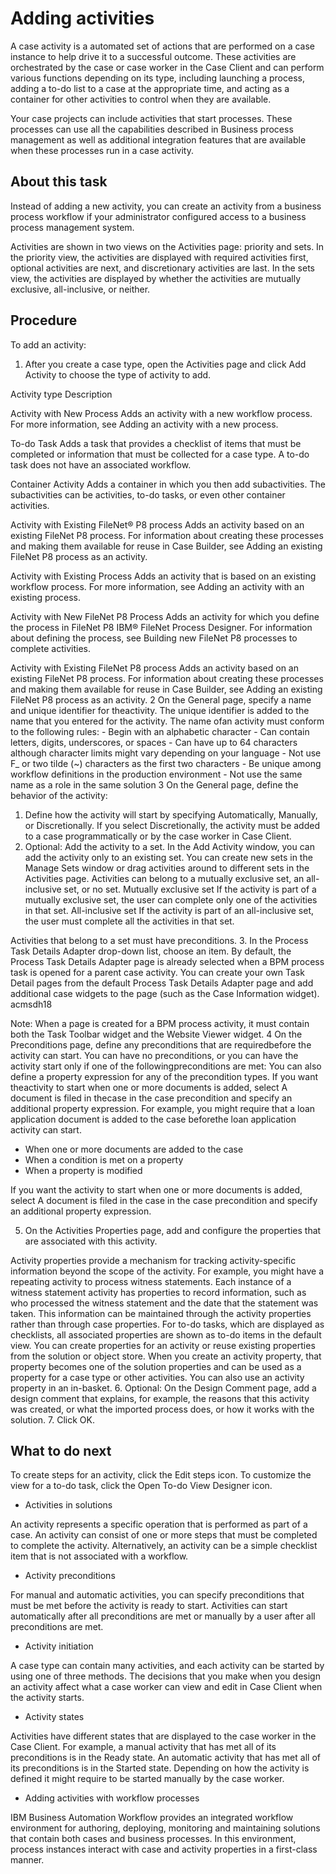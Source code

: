 # Adding activities

A case activity is a automated set of actions that are performed on a case instance to
help drive it to a successful outcome. These activities are orchestrated by the case or case worker
in the Case Client and can
perform various functions depending on its type, including launching a process, adding a to-do list
to a case at the appropriate time, and acting as a container for other activities to control when
they are available.

Your case projects can include activities that start processes. These processes can use all the
capabilities described in Business process management as well as additional integration features that are available
when these processes run in a case activity.

## About this task

Instead of adding a new activity, you can create an activity from a business process workflow if
your administrator configured access to a business process management system.

Activities are shown in two views on the Activities page: priority and sets.
In the priority view, the activities are displayed with required activities first, optional
activities are next, and discretionary activities are last. In the sets view, the activities are
displayed by whether the activities are mutually exclusive, all-inclusive, or neither.

## Procedure

To add an activity:

1. After you create a case type, open the Activities page and click
Add Activity to choose the type of activity to add.

Activity type
Description

Activity with New Process
Adds an activity with a new workflow process. For more information, see Adding an activity with a new process.

To-do Task
Adds a task that provides a checklist of items that must be completed or information that
must be collected for a case type. A to-do task does not have an associated workflow.

Container Activity
Adds a container in which you then add subactivities. The subactivities can be activities,
to-do tasks, or even other container activities.

Activity with Existing FileNet® P8
process
Adds an activity based on an existing FileNet P8 process. For information about
creating these processes and making them available for reuse in Case Builder, see Adding an existing FileNet P8 process as an activity.

Activity with Existing Process
Adds an activity that is based on an existing workflow process. For more information, see
Adding an activity with an existing process.

Activity with New FileNet P8 Process
Adds an activity for which you define the process in FileNet P8
IBM®
FileNet Process Designer. For information
about defining the process, see Building new FileNet P8 processes to complete activities.

Activity with Existing FileNet P8 process
Adds an activity based on an existing FileNet P8 process. For information about
creating these processes and making them available for reuse in Case Builder, see Adding an existing FileNet P8 process as an activity.
2 On the General page, specify a name and unique identifier for theactivity. The unique identifier is added to the name that you entered for the activity. The name ofan activity must conform to the following rules:
    - Begin with an alphabetic character
    - Can contain letters, digits, underscores, or spaces
    - Can have up to 64 characters although character limits might vary depending on your
language
    - Not use F\_ or two tilde (~) characters as the first two characters
    - Be unique among workflow definitions in the production environment
    - Not use the same name as a role in the same solution
3 On the General page, define the behavior of the activity:

1. Define how the activity will start by specifying Automatically,
Manually, or Discretionally.
If you select Discretionally, the activity must be added to a case
programmatically or by the case worker in Case Client.
2. Optional: 
Add the activity to a set.
In the Add Activity window, you can add the activity only to an existing
set. You can create new sets in the Manage Sets window or drag activities
around to different sets in the Activities page. Activities can belong to a
mutually exclusive set, an all-inclusive set, or no set. 
Mutually exclusive set
If the activity is part of a mutually exclusive set, the user can complete only one of the
activities in that set. 
All-inclusive set
If the activity is part of an all-inclusive set, the user must complete all the activities in
that set.

Activities that belong to a set must have preconditions.
3. In the Process Task Details Adapter drop-down list, choose an
item. By default, the Process Task Details Adapter page is already selected when a BPM process task
is opened for a parent case activity. You can create your own Task Detail pages from the default
Process Task Details Adapter page and add additional case widgets to the page (such as the Case
Information widget). 
acmsdh18

Note: When a page is created for a BPM process activity, it must contain both the Task Toolbar
widget and the Website Viewer widget.
4 On the Preconditions page, define any preconditions that are requiredbefore the activity can start. You can have no preconditions, or you can have the activity start only if one of the followingpreconditions are met: You can also define a property expression for any of the precondition types. If you want theactivity to start when one or more documents is added, select A document is filed in thecase in the case precondition and specify an additional property expression. For example, you might require that a loan application document is added to the case beforethe loan application activity can start.

- When one or more documents are added to the case
- When a condition is met on a property
- When a property is modified

If you want the
activity to start when one or more documents is added, select A document is filed in the
case in the case precondition and specify an additional property expression.

5. On the Activities Properties page, add and configure the properties that
are associated with this activity.

Activity properties provide a mechanism for tracking activity-specific information beyond the
scope of the activity. For example, you might have a repeating activity to process witness
statements. Each instance of a witness statement activity has properties to record information, such
as who processed the witness statement and the date that the statement was taken. This information
can be maintained through the activity properties rather than through case properties. 
For to-do tasks, which are displayed as checklists, all associated properties are shown as to-do
items in the default view.
You can create properties for an activity or reuse existing properties from the solution or
object store. When you create an activity property, that property becomes one of the solution
properties and can be used as a property for a case type or other activities. You can also use an
activity property in an in-basket.
6. Optional: 
On the Design Comment page, add a design comment that explains, for
example, the reasons that this activity was created, or what the imported process does, or how it
works with the solution.
7. Click OK.

## What to do next

To create steps for an activity, click the Edit steps icon. To
customize the view for a to-do task, click the Open To-do View Designer
icon.

- Activities in solutions

An activity represents a specific operation that is performed as part of a case. An activity can consist of one or more steps that must be completed to complete the activity. Alternatively, an activity can be a simple checklist item that is not associated with a workflow.
- Activity preconditions

For manual and automatic activities, you can specify preconditions that must be met before the activity is ready to start. Activities can start automatically after all preconditions are met or manually by a user after all preconditions are met.
- Activity initiation

A case type can contain many activities, and each activity can be started by using one of three methods. The decisions that you make when you design an activity affect what a case worker can view and edit in Case Client when the activity starts.
- Activity states

Activities have different states that are displayed to the case worker in the Case Client. For example, a manual activity that has met all of its preconditions is in the Ready state. An automatic activity that has met all of its preconditions is in the Started state. Depending on how the activity is defined it might require to be started manually by the case worker.
- Adding activities with workflow processes

IBM Business Automation Workflow provides an integrated workflow environment for authoring, deploying, monitoring and maintaining solutions that contain both cases and business processes. In this environment, process instances interact with case and activity properties in a first-class manner.
